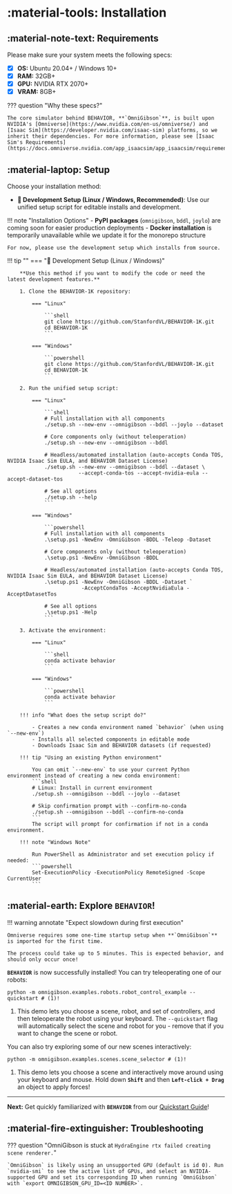 # :material-tools: **Installation**

## :material-note-text: **Requirements**

Please make sure your system meets the following specs:

- [x] **OS:** Ubuntu 20.04+ / Windows 10+
- [x] **RAM:** 32GB+
- [x] **GPU:** NVIDIA RTX 2070+
- [x] **VRAM:** 8GB+

??? question "Why these specs?"
    
    The core simulator behind BEHAVIOR, **`OmniGibson`**, is built upon NVIDIA's [Omniverse](https://www.nvidia.com/en-us/omniverse/) and [Isaac Sim](https://developer.nvidia.com/isaac-sim) platforms, so we inherit their dependencies. For more information, please see [Isaac Sim's Requirements](https://docs.omniverse.nvidia.com/app_isaacsim/app_isaacsim/requirements.html).

## :material-laptop: **Setup**

Choose your installation method:

- **🔧 Development Setup (Linux / Windows, Recommended)**: Use our unified setup script for editable installs and development.
<!-- - **🐳 Docker Install (Linux only)**: Quick setup using our pre-built docker image. -->

!!! note "Installation Options"
    - **PyPI packages** (`omnigibson`, `bddl`, `joylo`) are coming soon for easier production deployments
    - **Docker installation** is temporarily unavailable while we update it for the monorepo structure
    
    For now, please use the development setup which installs from source.

!!! tip ""
    === "🔧 Development Setup (Linux / Windows)"

        **Use this method if you want to modify the code or need the latest development features.**

        1. Clone the BEHAVIOR-1K repository:

            === "Linux"

                ```shell
                git clone https://github.com/StanfordVL/BEHAVIOR-1K.git
                cd BEHAVIOR-1K
                ```

            === "Windows"

                ```powershell
                git clone https://github.com/StanfordVL/BEHAVIOR-1K.git
                cd BEHAVIOR-1K
                ```

        2. Run the unified setup script:

            === "Linux"

                ```shell
                # Full installation with all components
                ./setup.sh --new-env --omnigibson --bddl --joylo --dataset

                # Core components only (without teleoperation)
                ./setup.sh --new-env --omnigibson --bddl

                # Headless/automated installation (auto-accepts Conda TOS, NVIDIA Isaac Sim EULA, and BEHAVIOR Dataset License)
                ./setup.sh --new-env --omnigibson --bddl --dataset \
                           --accept-conda-tos --accept-nvidia-eula --accept-dataset-tos

                # See all options
                ./setup.sh --help
                ```

            === "Windows"

                ```powershell
                # Full installation with all components
                .\setup.ps1 -NewEnv -OmniGibson -BDDL -Teleop -Dataset

                # Core components only (without teleoperation)
                .\setup.ps1 -NewEnv -OmniGibson -BDDL

                # Headless/automated installation (auto-accepts Conda TOS, NVIDIA Isaac Sim EULA, and BEHAVIOR Dataset License)
                .\setup.ps1 -NewEnv -OmniGibson -BDDL -Dataset `
                            -AcceptCondaTos -AcceptNvidiaEula -AcceptDatasetTos

                # See all options
                .\setup.ps1 -Help
                ```

        3. Activate the environment:

            === "Linux"

                ```shell
                conda activate behavior
                ```

            === "Windows"

                ```powershell
                conda activate behavior
                ```

        !!! info "What does the setup script do?"
            
            - Creates a new conda environment named `behavior` (when using `--new-env`)
            - Installs all selected components in editable mode
            - Downloads Isaac Sim and BEHAVIOR datasets (if requested)

        !!! tip "Using an existing Python environment"
            
            You can omit `--new-env` to use your current Python environment instead of creating a new conda environment:
            ```shell
            # Linux: Install in current environment
            ./setup.sh --omnigibson --bddl --joylo --dataset
            
            # Skip confirmation prompt with --confirm-no-conda
            ./setup.sh --omnigibson --bddl --confirm-no-conda
            ```
            The script will prompt for confirmation if not in a conda environment.

        !!! note "Windows Note"
            
            Run PowerShell as Administrator and set execution policy if needed:
            ```powershell
            Set-ExecutionPolicy -ExecutionPolicy RemoteSigned -Scope CurrentUser
            ```
<!--
    === "🐳 Install with Docker (Linux only)"

        Install **`OmniGibson`** with Docker is supported for **🐧 Linux** only.

        ??? info "Need to install docker or NVIDIA docker?"
            
            ```{.shell .annotate}
            # Install docker
            curl https://get.docker.com | sh && sudo systemctl --now enable docker

            # Install nvidia-docker runtime
            distribution=$(. /etc/os-release;echo $ID$VERSION_ID) \
                && curl -fsSL https://nvidia.github.io/libnvidia-container/gpgkey | \
                sudo gpg --dearmor -o /usr/share/keyrings/nvidia-container-toolkit-keyring.gpg \
                && curl -s -L https://nvidia.github.io/libnvidia-container/$distribution/libnvidia-container.list | \
                sed 's#deb https://#deb [signed-by=/usr/share/keyrings/nvidia-container-toolkit-keyring.gpg] https://#g' | \
                sudo tee /etc/apt/sources.list.d/nvidia-container-toolkit.list
            sudo apt-get update
            sudo apt-get install -y nvidia-docker2 # install
            sudo systemctl restart docker # restart docker engine
            ```

        1. Install our docker launching scripts:
            ```shell
            curl -LJO https://raw.githubusercontent.com/StanfordVL/OmniGibson/main/docker/run_docker.sh
            chmod a+x run_docker.sh
            ```

            ??? question annotate "What is being installed?"

                Our docker image automatically ships with a pre-configured conda virtual environment named `omnigibson` with Isaac Sim and **`OmniGibson`** pre-installed. Upon running the first time, our scene and object assets will automatically be downloaded as well.

        2. Then, simply launch the shell script:

            === "Headless"

                ```{.shell .annotate}
                sudo ./run_docker.sh -h <ABS_DATA_PATH> # (1)!
                ```

                1.  `<ABS_DATA_PATH>` specifies the **absolute** path data will be stored on your machine (if no `<ABS_DATA_PATH>` is specified, it defaults to `./omnigibson_data`). This needs to be called each time the docker container is run!


            === "GUI"

                ```{.shell .annotate}
                sudo ./run_docker.sh <ABS_DATA_PATH> # (1)!
                ```

                1.  `<ABS_DATA_PATH>` specifies the **absolute** path data will be stored on your machine (if no `<ABS_DATA_PATH>` is specified, it defaults to `./omnigibson_data`). This needs to be called each time the docker container is run!

            
            ??? warning annotate "Are you using NFS or AFS?"

                Docker containers are unable to access NFS or AFS drives, so if `run_docker.sh` are located on an NFS / AFS partition, please set `<DATA_PATH>` to an alternative data directory located on a non-NFS / AFS partition.
-->


## :material-earth: **Explore `BEHAVIOR`!**

!!! warning annotate "Expect slowdown during first execution"

    Omniverse requires some one-time startup setup when **`OmniGibson`** is imported for the first time.
    
    The process could take up to 5 minutes. This is expected behavior, and should only occur once!

**`BEHAVIOR`** is now successfully installed! You can try teleoperating one of our robots:

```{.shell .annotate}
python -m omnigibson.examples.robots.robot_control_example --quickstart # (1)!
```

1. This demo lets you choose a scene, robot, and set of controllers, and then teleoperate the robot using your keyboard.
    The `--quickstart` flag will automatically select the scene and robot for you - remove that if you want to change
    the scene or robot.


You can also try exploring some of our new scenes interactively:

```{.shell .annotate}
python -m omnigibson.examples.scenes.scene_selector # (1)!
```

1. This demo lets you choose a scene and interactively move around using your keyboard and mouse. Hold down **`Shift`** and then **`Left-click + Drag`** an object to apply forces!

***

**Next:** Get quickly familiarized with **`BEHAVIOR`** from our [Quickstart Guide](./quickstart.md)!


## :material-fire-extinguisher: **Troubleshooting**

??? question "OmniGibson is stuck at `HydraEngine rtx failed creating scene renderer.`"

    `OmniGibson` is likely using an unsupported GPU (default is id 0). Run `nvidia-smi` to see the active list of GPUs, and select an NVIDIA-supported GPU and set its corresponding ID when running `OmniGibson` with `export OMNIGIBSON_GPU_ID=<ID NUMBER>`.
